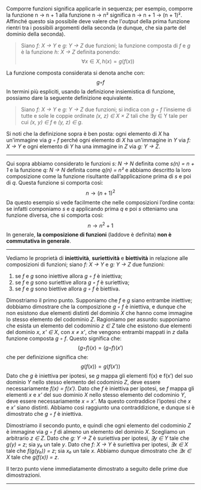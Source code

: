 Comporre funzioni significa applicarle in sequenza; per esempio, comporre la funzione n → n + 1 alla funzione n → n² significa n → n + 1 → (n + 1)². Affinché questo sia possibile deve valere che l’*output* della prima funzione rientri tra i possibili argomenti della seconda (e dunque, che sia parte del dominio della seconda).
> Siano *f: X → Y* e *g: Y → Z* due funzioni; la funzione composta di *f* e *g* è la funzione *h: X → Z* definita ponendo:
> $$∀x ∈ X, h(x) = g(f(x))$$

La funzione composta considerata si denota anche con:
$$g ◦ f$$
In termini più espliciti, usando la definizione insiemistica di funzione, possiamo dare la seguente definizione equivalente.
> Siano *f: X → Y* e *g: Y → Z* due funzioni; si indica con *g ◦ f* l’insieme di tutte e sole le coppie ordinate *(x, z) ∈ X × Z* tali che ∃y ∈ Y tale per cui *(x, y) ∈ f* e *(y, z) ∈ g*.

Si noti che la definizione sopra è ben posta: ogni elemento di *X* ha un'immagine via *g ◦ f* perché ogni elemento di *X* ha un'immagine in *Y* via *f: X → Y* e ogni elemento di *Y* ha una immagine in *Z* via *g: Y → Z*.
___
Qui sopra abbiamo considerato le funzioni *s: N → N* definita come *s(n) = n + 1* e la funzione *q: N → N* definita come *q(n) = n²* e abbiamo descritto la loro composizione come la funzione risultante dall’applicazione prima di *s* e poi di *q*. Questa funzione si comporta così:
$$n → (n + 1)^2$$
Da questo esempio si vede facilmente che nelle composizioni l’ordine conta: se infatti componiamo *s* e *q* applicando prima *q* e poi *s* otteniamo una funzione diversa, che si comporta così:
$$n → n^2 + 1$$
In generale, **la composizione di funzioni** (laddove è definita) **non è commutativa in generale**.
___
Vediamo le proprietà di **iniettività**, **suriettività** e **biettività** in relazione alle composizioni di funzioni; siano *f: X → Y* e *g: Y → Z* due funzioni:
1. se *f* e *g* sono iniettive allora *g ◦ f* è iniettiva;
2. se *f* e *g* sono suriettive allora *g ◦ f* è suriettiva;
3. se *f* e *g* sono biettive allora *g ◦ f* è biettiva.

Dimostriamo il primo punto. Supponiamo che *f* e *g* siano entrambe iniettive; dobbiamo dimostrare che la composizione *g ◦ f* è iniettiva, e dunque che non esistono due elementi distinti del dominio *X* che hanno come immagine lo stesso elemento del codominio *Z*. Ragioniamo per assurdo: supponiamo che esista un elemento del codominio *z ∈ Z* tale che esistono due elementi del dominio *x*, *x'* *∈ X*, con *x ≠ x'*, che vengono entrambi mappati in *z* dalla funzione composta *g ◦ f*. Questo significa che:
$$(g ◦ f)(x) = (g ◦ f)(x')$$
che per definizione significa che:
$$g(f(x)) = g(f(x'))$$
Dato che *g* è iniettiva per ipotesi, se *g* mappa gli elementi f(x) e f(x′) del suo dominio *Y* nello stesso elemento del codominio *Z*, deve essere necessariamente *f(x) = f(x′)*. Dato che *f* è iniettiva per ipotesi, se *f* mappa gli elementi *x* e *x'* del suo dominio *X* nello stesso elemento del codominio *Y*, deve essere necessariamente *x = x'*. Ma questo contraddice l’ipotesi che *x* e *x'* siano distinti. Abbiamo così raggiunto una contraddizione, e dunque si è dimostrato che *g ◦ f* è iniettiva.

Dimostriamo il secondo punto, e quindi che ogni elemento del codominio *Z* è immagine via *g ◦ f* di almeno un elemento del dominio *X*. Scegliamo un arbitrario *z ∈ Z*. Dato che *g: Y → Z* è suriettiva per ipotesi, *∃y ∈ Y* tale che *g(y) = z*; sia *y₀* un tale *y*. Dato che *f: X → Y* è suriettiva per ipotesi, *∃x ∈ X* tale che *f(g(y₀)) = z*; sia *x₀* un tale *x*. Abbiamo dunque dimostrato che *∃x ∈ X* tale che *g(f(x)) = z*.

Il terzo punto viene immediatamente dimostrato a seguito delle prime due dimostrazioni.
___
